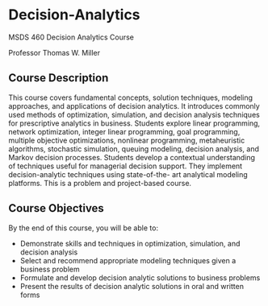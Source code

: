 # Decision-Analytics
MSDS 460 Decision Analytics Course 

Professor Thomas W. Miller

## Course Description
This course covers fundamental concepts, solution techniques, modeling
approaches, and applications of decision analytics. It introduces commonly used
methods of optimization, simulation, and decision analysis techniques for
prescriptive analytics in business. Students explore linear programming, network
optimization, integer linear programming, goal programming, multiple objective
optimizations, nonlinear programming, metaheuristic algorithms, stochastic
simulation, queuing modeling, decision analysis, and Markov decision processes.
Students develop a contextual understanding of techniques useful for managerial
decision support. They implement decision-analytic techniques using state-of-the-
art analytical modeling platforms. This is a problem and project-based course.

## Course Objectives
By the end of this course, you will be able to:
-  Demonstrate skills and techniques in optimization, simulation, and decision analysis
-  Select and recommend appropriate modeling techniques given a business problem
-  Formulate and develop decision analytic solutions to business problems
-  Present the results of decision analytic solutions in oral and written forms
